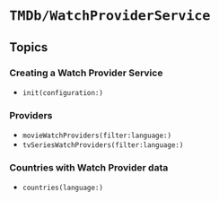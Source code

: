 # ``TMDb/WatchProviderService``

## Topics

### Creating a Watch Provider Service

- ``init(configuration:)``

### Providers

- ``movieWatchProviders(filter:language:)``
- ``tvSeriesWatchProviders(filter:language:)``

### Countries with Watch Provider data

- ``countries(language:)``
